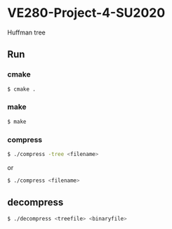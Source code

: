 # VE280-Project-4-SU2020

Huffman tree

## Run

### cmake

```bash
$ cmake .
```

### make

```bash
$ make
```

### compress

```bash
$ ./compress -tree <filename>
```

or

```bash
$ ./compress <filename>
```

## decompress

```bash
$ ./decompress <treefile> <binaryfile>
```
